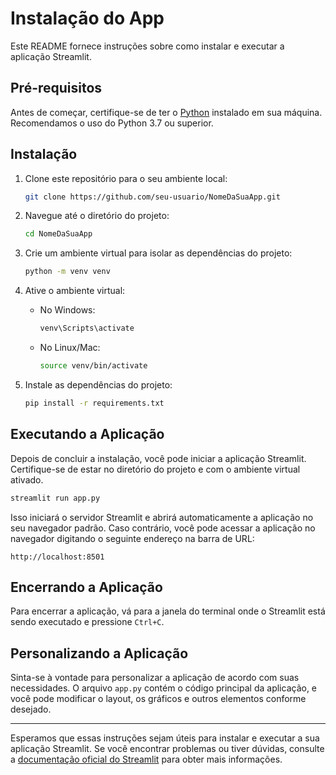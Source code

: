 # Instalação do App

Este README fornece instruções sobre como instalar e executar a aplicação Streamlit.

## Pré-requisitos

Antes de começar, certifique-se de ter o [Python](https://www.python.org/) instalado em sua máquina. Recomendamos o uso do Python 3.7 ou superior.

## Instalação

1. Clone este repositório para o seu ambiente local:

   ```bash
   git clone https://github.com/seu-usuario/NomeDaSuaApp.git
   ```

2. Navegue até o diretório do projeto:

   ```bash
   cd NomeDaSuaApp
   ```

3. Crie um ambiente virtual para isolar as dependências do projeto:

   ```bash
   python -m venv venv
   ```

4. Ative o ambiente virtual:

   - No Windows:

     ```bash
     venv\Scripts\activate
     ```

   - No Linux/Mac:

     ```bash
     source venv/bin/activate
     ```

5. Instale as dependências do projeto:

   ```bash
   pip install -r requirements.txt
   ```

## Executando a Aplicação

Depois de concluir a instalação, você pode iniciar a aplicação Streamlit. Certifique-se de estar no diretório do projeto e com o ambiente virtual ativado.

```bash
streamlit run app.py
```

Isso iniciará o servidor Streamlit e abrirá automaticamente a aplicação no seu navegador padrão. Caso contrário, você pode acessar a aplicação no navegador digitando o seguinte endereço na barra de URL:

```
http://localhost:8501
```

## Encerrando a Aplicação

Para encerrar a aplicação, vá para a janela do terminal onde o Streamlit está sendo executado e pressione `Ctrl+C`.

## Personalizando a Aplicação

Sinta-se à vontade para personalizar a aplicação de acordo com suas necessidades. O arquivo `app.py` contém o código principal da aplicação, e você pode modificar o layout, os gráficos e outros elementos conforme desejado.

---

Esperamos que essas instruções sejam úteis para instalar e executar a sua aplicação Streamlit. Se você encontrar problemas ou tiver dúvidas, consulte a [documentação oficial do Streamlit](https://docs.streamlit.io/) para obter mais informações.

